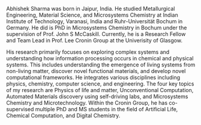 


Abhishek Sharma was born in Jaipur, India. He studied Metallurgical Engineering, Material Science, and Microsystems Chemistry at Indian Institute of Technology, Varanasi, India and Ruhr-Universität Bochum in Germany. He did is PhD in Microsystems Chemistry in Bochum under the supervision of Prof. John S McCaskill. Currently, he is a Research Fellow and Team Lead in Prof. Lee Cronin Group at the Univerisity of Glasgow. 

His research primarily focuses on exploring complex systems and understanding how information processing occurs in chemical and physical systems. This includes understanding the emergence of living systems from non-living matter, discover novel functional materials, and develop novel computational frameworks. He integrates various disciplines including physics, chemistry, computer science, and engineering. The four key topics of my research are Physics of life and matter, Unconventional Computation, Automated Materials discovery using self-driving labs, and Microsystems Chemistry and Microtechnology. Within the Cronin Group, he has co-supervised multiple PhD and MS students in the field of Artificial Life, Chemical Computation, and Digital Chemistry.
